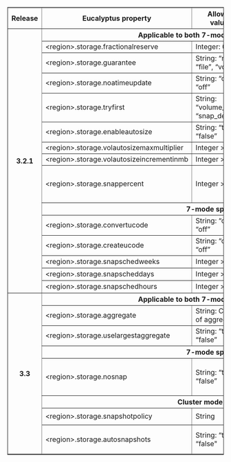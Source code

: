 <TABLE border="1"
          summary="This table lists the NetApp properties exposed by Eucalyptus, a brief description, default value in Eucalyptus and NetApp CLI to verify the values">
<TR><TH>Release<TH>Eucalyptus property<TH>Allowed values<TH>Default value<TH>Description<TH>NetApp CLI
<TR><TH rowspan="15">3.2.1<TH colspan="5"> Applicable to both 7-mode and Cluster mode
<TR><TD>&lt;region>.storage.fractionalreserve<TD>Integer: 0-100<TD>0<TD><TD rowspan="4">vol options &lt;vol-name>
<TR><TD>&lt;region>.storage.guarantee<TD>String: “none”, “file”, “volume”<TD>“volume”<TD>
<TR><TD>&lt;region>.storage.noatimeupdate<TD>String: “on”, “off”<TD>“on”<TD>
<TR><TD>&lt;region>.storage.tryfirst<TD>String: “volume_grow”, “snap_delete”<TD>“volume_grow”<TD>
<TR><TD>&lt;region>.storage.enableautosize<TD>String: “true”, “false”<TD>“true”<TD><TD rowspan="3">vol autosize &lt;vol-name>
<TR><TD>&lt;region>.storage.volautosizemaxmultiplier<TD>Integer >= 1<TD>3<TD>
<TR><TD>&lt;region>.storage.volautosizeincrementinmb<TD>Integer >= 1<TD>256<TD>
<TR><TD>&lt;region>.storage.snappercent<TD>Integer >= 0<TD>0<TD><TD>snap reserve &lt;vol-name>
<TR><TH colspan="5"> 7-mode specific
<TR><TD>&lt;region>.storage.convertucode<TD>String: “on”, “off”<TD>“on”<TD><TD rowspan="2">vol options &lt;vol-name>
<TR><TD>&lt;region>.storage.createucode<TD>String: “on”, “off”<TD>“on”<TD>
<TR><TD>&lt;region>.storage.snapschedweeks<TD>Integer >= 0<TD>0<TD><TD rowspan="3">snap sched &lt;vol-name>
<TR><TD>&lt;region>.storage.snapscheddays<TD>Integer >= 0<TD>0<TD>
<TR><TD>&lt;region>.storage.snapschedhours<TD>Integer >= 0<TD>0<TD>
<TR><TH rowspan="8">3.3<TH colspan="5"> Applicable to both 7-mode and Cluster mode
<TR><TD>&lt;region>.storage.aggregate<TD>String: CSV list of aggregates<TD><TD><TD>
<TR><TD>&lt;region>.storage.uselargestaggregate<TD>String: “true”, “false”<TD>“true”<TD><TD>
<TR><TH colspan="5"> 7-mode specific
<TR><TD>&lt;region>.storage.nosnap<TD>String: “true”, “false”<TD>“true”<TD><TD>vol options &lt;vol-name>
<TR><TH colspan="5"> Cluster mode specific
<TR><TD>&lt;region>.storage.snapshotpolicy<TD>String<TD>“none”<TD><TD rowspan="2">volume show -volume &lt;vol-name
<TR><TD>&lt;region>.storage.autosnapshots<TD>String: “true”, “false"<TD>“false”<TD>
</TABLE>
